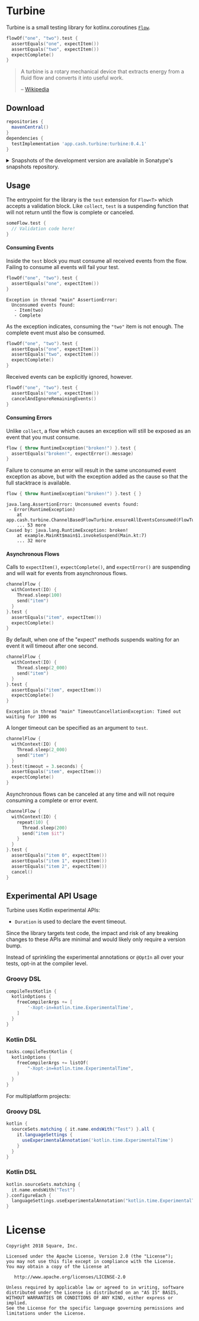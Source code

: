 # Turbine

Turbine is a small testing library for kotlinx.coroutines
[`Flow`](https://kotlin.github.io/kotlinx.coroutines/kotlinx-coroutines-core/kotlinx.coroutines.flow/-flow/).

```kotlin
flowOf("one", "two").test {
  assertEquals("one", expectItem())
  assertEquals("two", expectItem())
  expectComplete()
}
```

> A turbine is a rotary mechanical device that extracts energy from a fluid flow and converts it into useful work.
>
> – [Wikipedia](https://en.wikipedia.org/wiki/Turbine)

## Download

```groovy
repositories {
  mavenCentral()
}
dependencies {
  testImplementation 'app.cash.turbine:turbine:0.4.1'
}
```

<details>
<summary>Snapshots of the development version are available in Sonatype's snapshots repository.</summary>
<p>

```groovy
repositories {
  maven {
    url 'https://oss.sonatype.org/content/repositories/snapshots/'
  }
}
dependencies {
  testImplementation 'app.cash.turbine:turbine:0.5.0-SNAPSHOT'
}
```

</p>
</details>

## Usage

The entrypoint for the library is the `test` extension for `Flow<T>` which accepts a validation
block. Like `collect`, `test` is a suspending function that will not return until the flow is
complete or canceled.

```kotlin
someFlow.test {
  // Validation code here!
}
```

#### Consuming Events

Inside the `test` block you must consume all received events from the flow. Failing to consume all
events will fail your test.

```kotlin
flowOf("one", "two").test {
  assertEquals("one", expectItem())
}
```
```
Exception in thread "main" AssertionError:
  Unconsumed events found:
   - Item(two)
   - Complete
```

As the exception indicates, consuming the `"two"` item is not enough. The complete event must
also be consumed.

```kotlin
flowOf("one", "two").test {
  assertEquals("one", expectItem())
  assertEquals("two", expectItem())
  expectComplete()
}
```

Received events can be explicitly ignored, however.

```kotlin
flowOf("one", "two").test {
  assertEquals("one", expectItem())
  cancelAndIgnoreRemainingEvents()
}
```

#### Consuming Errors

Unlike `collect`, a flow which causes an exception will still be exposed as an event that you
must consume.

```kotlin
flow { throw RuntimeException("broken!") }.test {
  assertEquals("broken!", expectError().message)
}
```

Failure to consume an error will result in the same unconsumed event exception as above, but
with the exception added as the cause so that the full stacktrace is available.

```kotlin
flow { throw RuntimeException("broken!") }.test { }
```
```
java.lang.AssertionError: Unconsumed events found:
 - Error(RuntimeException)
    at app.cash.turbine.ChannelBasedFlowTurbine.ensureAllEventsConsumed(FlowTurbine.kt:240)
    ... 53 more
Caused by: java.lang.RuntimeException: broken!
    at example.MainKt$main$1.invokeSuspend(Main.kt:7)
    ... 32 more
```

#### Asynchronous Flows

Calls to `expectItem()`, `expectComplete()`, and `expectError()` are suspending and will wait
for events from asynchronous flows.

```kotlin
channelFlow {
  withContext(IO) {
    Thread.sleep(100)
    send("item")
  }
}.test {
  assertEquals("item", expectItem())
  expectComplete()
}
```

By default, when one of the "expect" methods suspends waiting for an event it will timeout after
one second.

```kotlin
channelFlow {
  withContext(IO) {
    Thread.sleep(2_000)
    send("item")
  }
}.test {
  assertEquals("item", expectItem())
  expectComplete()
}
```
```
Exception in thread "main" TimeoutCancellationException: Timed out waiting for 1000 ms
```

A longer timeout can be specified as an argument to `test`.

```kotlin
channelFlow {
  withContext(IO) {
    Thread.sleep(2_000)
    send("item")
  }
}.test(timeout = 3.seconds) {
  assertEquals("item", expectItem())
  expectComplete()
}
```

Asynchronous flows can be canceled at any time and will not require consuming a complete or
error event.

```kotlin
channelFlow {
  withContext(IO) {
    repeat(10) {
      Thread.sleep(200)
      send("item $it")
    }
  }
}.test {
  assertEquals("item 0", expectItem())
  assertEquals("item 1", expectItem())
  assertEquals("item 2", expectItem())
  cancel()
}
```

## Experimental API Usage

Turbine uses Kotlin experimental APIs:

 * `Duration` is used to declare the event timeout.

Since the library targets test code, the impact and risk of any breaking changes to these APIs are
minimal and would likely only require a version bump.

Instead of sprinkling the experimental annotations or `@OptIn` all over your tests, opt-in at the
compiler level.

### Groovy DSL

```groovy
compileTestKotlin {
  kotlinOptions {
    freeCompilerArgs += [
        '-Xopt-in=kotlin.time.ExperimentalTime',
    ]
  }
}
```

### Kotlin DSL

```kotlin
tasks.compileTestKotlin {
  kotlinOptions {
    freeCompilerArgs += listOf(
        "-Xopt-in=kotlin.time.ExperimentalTime",
    )
  }
}
```

For multiplatform projects:

### Groovy DSL

```groovy
kotlin {
  sourceSets.matching { it.name.endsWith("Test") }.all {
    it.languageSettings {
      useExperimentalAnnotation('kotlin.time.ExperimentalTime')
    }
  }
}
```

### Kotlin DSL

```kotlin
kotlin.sourceSets.matching {
  it.name.endsWith("Test")
}.configureEach {
  languageSettings.useExperimentalAnnotation("kotlin.time.ExperimentalTime")
}
```

# License

    Copyright 2018 Square, Inc.

    Licensed under the Apache License, Version 2.0 (the "License");
    you may not use this file except in compliance with the License.
    You may obtain a copy of the License at

       http://www.apache.org/licenses/LICENSE-2.0

    Unless required by applicable law or agreed to in writing, software
    distributed under the License is distributed on an "AS IS" BASIS,
    WITHOUT WARRANTIES OR CONDITIONS OF ANY KIND, either express or implied.
    See the License for the specific language governing permissions and
    limitations under the License.
